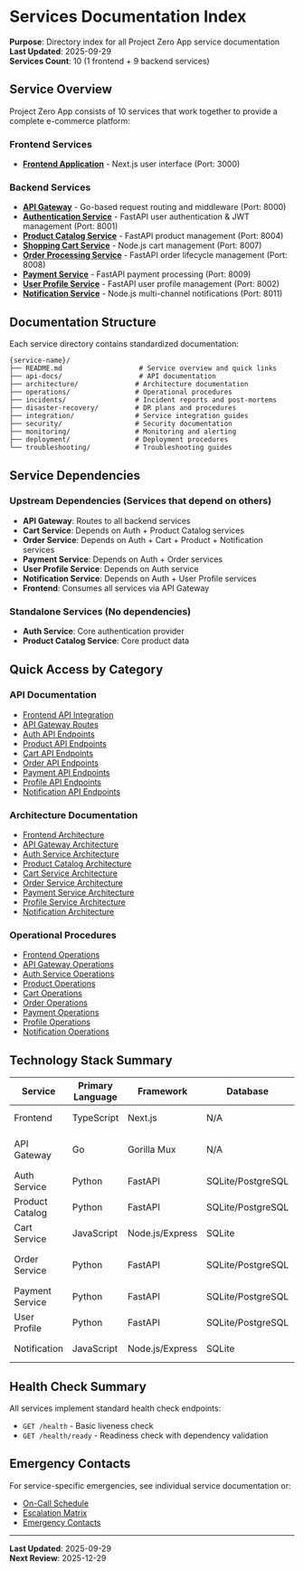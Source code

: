 # Services Documentation Index

**Purpose**: Directory index for all Project Zero App service documentation  
**Last Updated**: 2025-09-29  
**Services Count**: 10 (1 frontend + 9 backend services)  

## Service Overview

Project Zero App consists of 10 services that work together to provide a complete e-commerce platform:

### Frontend Services
- [**Frontend Application**](./frontend/README.md) - Next.js user interface (Port: 3000)

### Backend Services
- [**API Gateway**](./api-gateway/README.md) - Go-based request routing and middleware (Port: 8000)
- [**Authentication Service**](./auth-service/README.md) - FastAPI user authentication & JWT management (Port: 8001)  
- [**Product Catalog Service**](./product-catalog-service/README.md) - FastAPI product management (Port: 8004)
- [**Shopping Cart Service**](./cart-service/README.md) - Node.js cart management (Port: 8007)
- [**Order Processing Service**](./order-service/README.md) - FastAPI order lifecycle management (Port: 8008)
- [**Payment Service**](./payment-service/README.md) - FastAPI payment processing (Port: 8009)
- [**User Profile Service**](./user-profile-service/README.md) - FastAPI user profile management (Port: 8002)
- [**Notification Service**](./notification-service/README.md) - Node.js multi-channel notifications (Port: 8011)

## Documentation Structure

Each service directory contains standardized documentation:

```
{service-name}/
├── README.md                   # Service overview and quick links
├── api-docs/                   # API documentation
├── architecture/              # Architecture documentation  
├── operations/                # Operational procedures
├── incidents/                 # Incident reports and post-mortems
├── disaster-recovery/         # DR plans and procedures
├── integration/               # Service integration guides
├── security/                  # Security documentation
├── monitoring/                # Monitoring and alerting
├── deployment/                # Deployment procedures
└── troubleshooting/           # Troubleshooting guides
```

## Service Dependencies

### Upstream Dependencies (Services that depend on others)
- **API Gateway**: Routes to all backend services
- **Cart Service**: Depends on Auth + Product Catalog services
- **Order Service**: Depends on Auth + Cart + Product + Notification services  
- **Payment Service**: Depends on Auth + Order services
- **User Profile Service**: Depends on Auth service
- **Notification Service**: Depends on Auth + User Profile services
- **Frontend**: Consumes all services via API Gateway

### Standalone Services (No dependencies)
- **Auth Service**: Core authentication provider
- **Product Catalog Service**: Core product data

## Quick Access by Category

### API Documentation
- [Frontend API Integration](./frontend/api-docs/)
- [API Gateway Routes](./api-gateway/api-docs/)
- [Auth API Endpoints](./auth-service/api-docs/)
- [Product API Endpoints](./product-catalog-service/api-docs/)
- [Cart API Endpoints](./cart-service/api-docs/)
- [Order API Endpoints](./order-service/api-docs/)
- [Payment API Endpoints](./payment-service/api-docs/)
- [Profile API Endpoints](./user-profile-service/api-docs/)
- [Notification API Endpoints](./notification-service/api-docs/)

### Architecture Documentation  
- [Frontend Architecture](./frontend/architecture/)
- [API Gateway Architecture](./api-gateway/architecture/)
- [Auth Service Architecture](./auth-service/architecture/)
- [Product Catalog Architecture](./product-catalog-service/architecture/)
- [Cart Service Architecture](./cart-service/architecture/)
- [Order Service Architecture](./order-service/architecture/)
- [Payment Service Architecture](./payment-service/architecture/)
- [Profile Service Architecture](./user-profile-service/architecture/)
- [Notification Architecture](./notification-service/architecture/)

### Operational Procedures
- [Frontend Operations](./frontend/operations/)
- [API Gateway Operations](./api-gateway/operations/)
- [Auth Service Operations](./auth-service/operations/)
- [Product Operations](./product-catalog-service/operations/)
- [Cart Operations](./cart-service/operations/)
- [Order Operations](./order-service/operations/)
- [Payment Operations](./payment-service/operations/)
- [Profile Operations](./user-profile-service/operations/)
- [Notification Operations](./notification-service/operations/)

## Technology Stack Summary

| Service | Primary Language | Framework | Database | Special Features |
|---------|-----------------|-----------|----------|------------------|
| Frontend | TypeScript | Next.js | N/A | Server-side rendering |
| API Gateway | Go | Gorilla Mux | N/A | Rate limiting, circuit breakers |
| Auth Service | Python | FastAPI | SQLite/PostgreSQL | JWT, bcrypt, rate limiting |
| Product Catalog | Python | FastAPI | SQLite/PostgreSQL | Search, categorization |
| Cart Service | JavaScript | Node.js/Express | SQLite | Session-based storage |
| Order Service | Python | FastAPI | SQLite/PostgreSQL | State machine, workflow |
| Payment Service | Python | FastAPI | SQLite/PostgreSQL | PCI DSS compliance |
| User Profile | Python | FastAPI | SQLite/PostgreSQL | GDPR compliance |
| Notification | JavaScript | Node.js/Express | SQLite | Multi-channel delivery |

## Health Check Summary

All services implement standard health check endpoints:
- `GET /health` - Basic liveness check
- `GET /health/ready` - Readiness check with dependency validation

## Emergency Contacts

For service-specific emergencies, see individual service documentation or:
- [On-Call Schedule](../contacts/on-call-schedule.md)
- [Escalation Matrix](../contacts/escalation-matrix.md)
- [Emergency Contacts](../contacts/emergency-contacts.md)

---

**Last Updated**: 2025-09-29  
**Next Review**: 2025-12-29
